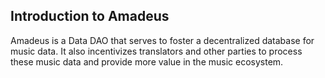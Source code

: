 ## Introduction to Amadeus

Amadeus is a Data DAO that serves to foster a decentralized database for music data. It also incentivizes translators and other parties to process these music data and provide more value in the music ecosystem.
